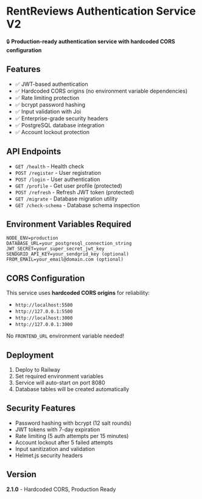 # RentReviews Authentication Service V2

🔒 **Production-ready authentication service with hardcoded CORS configuration**

## Features

- ✅ JWT-based authentication
- ✅ Hardcoded CORS origins (no environment variable dependencies)
- ✅ Rate limiting protection
- ✅ bcrypt password hashing
- ✅ Input validation with Joi
- ✅ Enterprise-grade security headers
- ✅ PostgreSQL database integration
- ✅ Account lockout protection

## API Endpoints

- `GET /health` - Health check
- `POST /register` - User registration
- `POST /login` - User authentication
- `GET /profile` - Get user profile (protected)
- `POST /refresh` - Refresh JWT token (protected)
- `GET /migrate` - Database migration utility
- `GET /check-schema` - Database schema inspection

## Environment Variables Required

```
NODE_ENV=production
DATABASE_URL=your_postgresql_connection_string
JWT_SECRET=your_super_secret_jwt_key
SENDGRID_API_KEY=your_sendgrid_key (optional)
FROM_EMAIL=your_email@domain.com (optional)
```

## CORS Configuration

This service uses **hardcoded CORS origins** for reliability:
- `http://localhost:5500`
- `http://127.0.0.1:5500`
- `http://localhost:3000`
- `http://127.0.0.1:3000`

No `FRONTEND_URL` environment variable needed!

## Deployment

1. Deploy to Railway
2. Set required environment variables
3. Service will auto-start on port 8080
4. Database tables will be created automatically

## Security Features

- Password hashing with bcrypt (12 salt rounds)
- JWT tokens with 7-day expiration
- Rate limiting (5 auth attempts per 15 minutes)
- Account lockout after 5 failed attempts
- Input sanitization and validation
- Helmet.js security headers

## Version

**2.1.0** - Hardcoded CORS, Production Ready